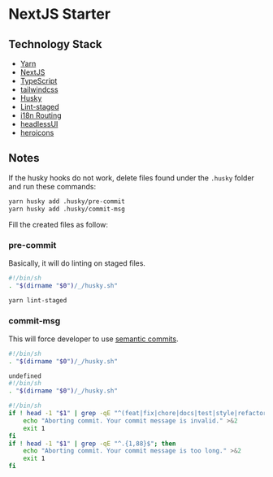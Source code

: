 # NextJS Starter

## Technology Stack

- [Yarn](https://yarnpkg.com)
- [NextJS](https://nextjs.org)
- [TypeScript](https://www.typescriptlang.org)
- [tailwindcss](https://tailwindcss.com)
- [Husky](https://github.com/typicode/husky)
- [Lint-staged](https://github.com/okonet/lint-staged)
- [i18n Routing](https://nextjs.org/docs/advanced-features/i18n-routing)
- [headlessUI](https://headlessui.dev)
- [heroicons](https://heroicons.com)

## Notes

If the husky hooks do not work, delete files found under the `.husky` folder and run these commands:

```sh
yarn husky add .husky/pre-commit
yarn husky add .husky/commit-msg
```

Fill the created files as follow:

### pre-commit

Basically, it will do linting on staged files.

```bash
#!/bin/sh
. "$(dirname "$0")/_/husky.sh"

yarn lint-staged
```

### commit-msg

This will force developer to use [semantic commits](https://gist.github.com/joshbuchea/6f47e86d2510bce28f8e7f42ae84c716).

```bash
#!/bin/sh
. "$(dirname "$0")/_/husky.sh"

undefined
#!/bin/sh
. "$(dirname "$0")/_/husky.sh"

#!/bin/sh
if ! head -1 "$1" | grep -qE "^(feat|fix|chore|docs|test|style|refactor|perf|build|ci|revert)(\(.+?\))?: .{1,}$"; then
    echo "Aborting commit. Your commit message is invalid." >&2
    exit 1
fi
if ! head -1 "$1" | grep -qE "^.{1,88}$"; then
    echo "Aborting commit. Your commit message is too long." >&2
    exit 1
fi
```

